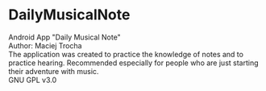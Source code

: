 # DailyMusicalNote
Android App "Daily Musical Note"<br />
Author: Maciej Trocha<br />
The application was created to practice the knowledge of notes and to practice hearing.
Recommended especially for people who are just starting their adventure with music.<br />
GNU GPL v3.0
